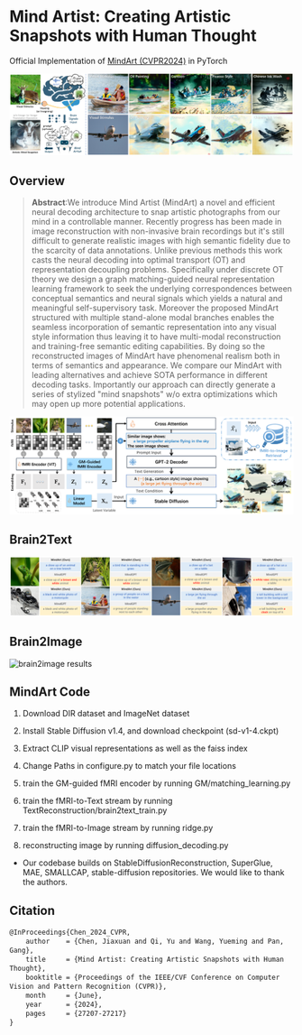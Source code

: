 # Mind Artist: Creating Artistic Snapshots with Human Thought
Official Implementation of [MindArt (CVPR2024)](https://openaccess.thecvf.com/content/CVPR2024/html/Chen_Mind_Artist_Creating_Artistic_Snapshots_with_Human_Thought_CVPR_2024_paper.html) in PyTorch

![Intro](assets/Intro.png)

## Overview
> **Abstract**:We introduce Mind Artist (MindArt) a novel and efficient neural decoding architecture to snap artistic photographs from our mind in a controllable manner. Recently progress has been made in image reconstruction with non-invasive brain recordings but it's still difficult to generate realistic images with high semantic fidelity due to the scarcity of data annotations. Unlike previous methods this work casts the neural decoding into optimal transport (OT) and representation decoupling problems. Specifically under discrete OT theory we design a graph matching-guided neural representation learning framework to seek the underlying correspondences between conceptual semantics and neural signals which yields a natural and meaningful self-supervisory task. Moreover the proposed MindArt structured with multiple stand-alone modal branches enables the seamless incorporation of semantic representation into any visual style information thus leaving it to have multi-modal reconstruction and training-free semantic editing capabilities. By doing so the reconstructed images of MindArt have phenomenal realism both in terms of semantics and appearance. We compare our MindArt with leading alternatives and achieve SOTA performance in different decoding tasks. Importantly our approach can directly generate a series of stylized "mind snapshots" w/o extra optimizations which may open up more potential applications.

![MindArt](assets/MindArt.png)

## Brain2Text
![brain2text results](assets/TextReconstruction.png)

## Brain2Image
![brain2image results](assets/ImgReconstruction.png)

## MindArt Code

1) Download DIR dataset and ImageNet dataset

2) Install Stable Diffusion v1.4, and download checkpoint (sd-v1-4.ckpt)

3) Extract CLIP visual representations as well as the faiss index

4) Change Paths in configure.py to match your file locations

5) train the GM-guided fMRI encoder by running GM/matching_learning.py

6) train the fMRI-to-Text stream by running TextReconstruction/brain2text_train.py

7) train the fMRI-to-Image stream by running ridge.py

8) reconstructing image by running diffusion_decoding.py

* Our codebase builds on StableDiffusionReconstruction, SuperGlue, MAE, SMALLCAP, stable-diffusion repositories. We would like to thank the authors.

## Citation
```
@InProceedings{Chen_2024_CVPR,
    author    = {Chen, Jiaxuan and Qi, Yu and Wang, Yueming and Pan, Gang},
    title     = {Mind Artist: Creating Artistic Snapshots with Human Thought},
    booktitle = {Proceedings of the IEEE/CVF Conference on Computer Vision and Pattern Recognition (CVPR)},
    month     = {June},
    year      = {2024},
    pages     = {27207-27217}
}
```
